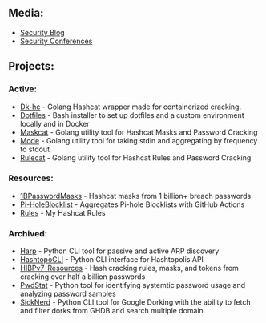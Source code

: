 ## Media:
- [Security Blog](https://JakeWnuk.com)
- [Security Conferences](https://github.com/JakeWnuk/Security-Conferences)

## Projects:
### Active:
- [Dk-hc](https://github.com/JakeWnuk/dk-hc) - Golang Hashcat wrapper made for containerized cracking.
- [Dotfiles](https://github.com/JakeWnuk/Dotfiles) - Bash installer to set up dotfiles and a custom environment locally and in Docker
- [Maskcat](https://github.com/JakeWnuk/maskcat) - Golang utility tool for Hashcat Masks and Password Cracking
- [Mode](https://github.com/JakeWnuk/mode) - Golang utility tool for taking stdin and aggregating by frequency to stdout
- [Rulecat](https://github.com/JakeWnuk/rulecat) - Golang utility tool for Hashcat Rules and Password Cracking

### Resources:
- [1BPasswordMasks](https://github.com/JakeWnuk/1BPasswordMasks) - Hashcat masks from 1 billion+ breach passwords
- [Pi-HoleBlocklist](https://github.com/JakeWnuk/Pi-holeBlockList) - Aggregates Pi-hole Blocklists with GitHub Actions
- [Rules](https://github.com/JakeWnuk/rules) - My Hashcat Rules

### Archived:
- [Harp](https://github.com/JakeWnuk/Harp) - Python CLI tool for passive and active ARP discovery
- [HashtopoCLI](https://github.com/JakeWnuk/HashtopoCLI) - Python CLI interface for Hashtopolis API
- [HIBPv7-Resources](https://github.com/JakeWnuk/HIBPv7-Resources) - Hash cracking rules, masks, and tokens from cracking over half a billion passwords
- [PwdStat](https://github.com/JakeWnuk/PwdStat) - Python tool for identifying systemtic password usage and analyzing password samples
- [SickNerd](https://github.com/JakeWnuk/SickNerd) - Python CLI tool for Google Dorking with the ability to fetch and filter dorks from GHDB and search multiple domain
